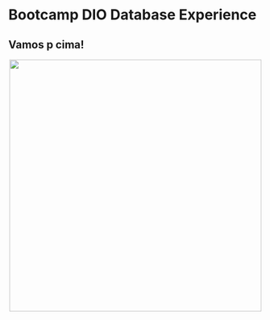 # Bootcamp DIO Database Experience


## Vamos p cima!


<div align="center">
<img src="https://user-images.githubusercontent.com/110307346/192169017-56fa387f-0dc7-4fcb-8dc7-d6c954ee0a06.png" width="500px" />
</div>

